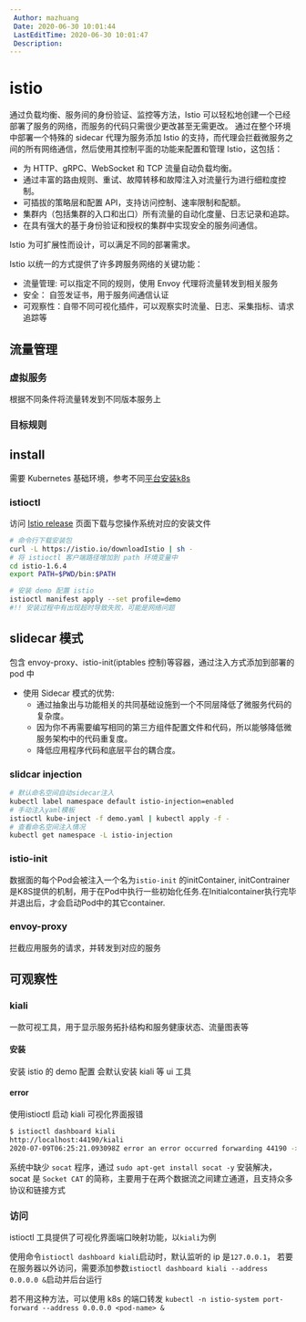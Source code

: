 ```yaml
---
 Author: mazhuang
 Date: 2020-06-30 10:01:44
 LastEditTime: 2020-06-30 10:01:47
 Description: 
---
```

# istio

通过负载均衡、服务间的身份验证、监控等方法，Istio 可以轻松地创建一个已经部署了服务的网络，而服务的代码只需很少更改甚至无需更改。
通过在整个环境中部署一个特殊的 sidecar 代理为服务添加 Istio 的支持，而代理会拦截微服务之间的所有网络通信，然后使用其控制平面的功能来配置和管理 Istio，这包括：

- 为 HTTP、gRPC、WebSocket 和 TCP 流量自动负载均衡。
- 通过丰富的路由规则、重试、故障转移和故障注入对流量行为进行细粒度控制。
- 可插拔的策略层和配置 API，支持访问控制、速率限制和配额。
- 集群内（包括集群的入口和出口）所有流量的自动化度量、日志记录和追踪。
- 在具有强大的基于身份验证和授权的集群中实现安全的服务间通信。

Istio 为可扩展性而设计，可以满足不同的部署需求。

Istio 以统一的方式提供了许多跨服务网络的关键功能：

- 流量管理: 可以指定不同的规则，使用 Envoy 代理将流量转发到相关服务
- 安全： 自签发证书，用于服务间通信认证
- 可观察性：自带不同可视化插件，可以观察实时流量、日志、采集指标、请求追踪等

## 流量管理

### 虚拟服务

根据不同条件将流量转发到不同版本服务上

### 目标规则

## install

需要 Kubernetes 基础环境，参考不同[平台安装k8s](https://istio.io/latest/zh/docs/setup/platform-setup/)

### istioctl

访问 [Istio release](https://github.com/istio/istio/releases/tag/1.6.4) 页面下载与您操作系统对应的安装文件

```sh
# 命令行下载安装包
curl -L https://istio.io/downloadIstio | sh -
# 将 istioctl 客户端路径增加到 path 环境变量中
cd istio-1.6.4
export PATH=$PWD/bin:$PATH

# 安装 demo 配置 istio
istioctl manifest apply --set profile=demo
#!! 安装过程中有出现超时导致失败，可能是网络问题
```

## slidecar 模式

包含 envoy-proxy、istio-init(iptables 控制)等容器，通过注入方式添加到部署的 pod 中

- 使用 Sidecar 模式的优势:
  - 通过抽象出与功能相关的共同基础设施到一个不同层降低了微服务代码的复杂度。
  - 因为你不再需要编写相同的第三方组件配置文件和代码，所以能够降低微服务架构中的代码重复度。
  - 降低应用程序代码和底层平台的耦合度。

### slidcar injection

```sh
# 默认命名空间自动sidecar注入
kubectl label namespace default istio-injection=enabled
# 手动注入yaml模板
istioctl kube-inject -f demo.yaml | kubectl apply -f -
# 查看命名空间注入情况
kubectl get namespace -L istio-injection
```

### istio-init

数据面的每个Pod会被注入一个名为`istio-init` 的initContainer, initContrainer是K8S提供的机制，用于在Pod中执行一些初始化任务.在Initialcontainer执行完毕并退出后，才会启动Pod中的其它container.

### envoy-proxy

拦截应用服务的请求，并转发到对应的服务

## 可观察性

### kiali

一款可视工具，用于显示服务拓扑结构和服务健康状态、流量图表等

#### 安装

安装 istio 的 demo 配置 会默认安装 kiali 等 ui 工具

#### error

使用istioctl 启动 kiali 可视化界面报错

```sh
$ istioctl dashboard kiali
http://localhost:44190/kiali
2020-07-09T06:25:21.093098Z error an error occurred forwarding 44190 -> 20001:e4658a0de6d1, uid : unable to do port forwarding: socat not found
```

系统中缺少 `socat` 程序，通过 `sudo apt-get install socat -y` 安装解决， socat 是 `Socket CAT` 的简称，主要用于在两个数据流之间建立通道，且支持众多协议和链接方式

### 访问

istioctl 工具提供了可视化界面端口映射功能，以`kiali`为例

使用命令`istioctl dashboard kiali`启动时，默认监听的 ip 是`127.0.0.1`， 若要在服务器以外访问，需要添加参数`istioctl dashboard kiali --address 0.0.0.0 &`启动并后台运行

若不用这种方法，可以使用 k8s 的端口转发 `kubectl -n istio-system port-forward --address 0.0.0.0 <pod-name> &`

